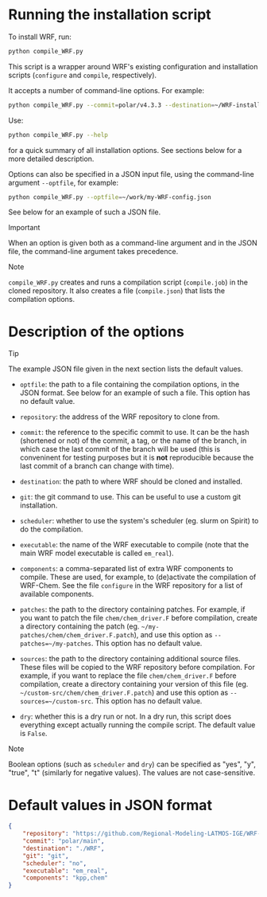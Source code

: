 # Running the installation script

To install WRF, run:

```sh
python compile_WRF.py
```

This script is a wrapper around WRF's existing configuration and installation scripts (`configure` and `compile`, respectively).

It accepts a number of command-line options. For example:

```sh
python compile_WRF.py --commit=polar/v4.3.3 --destination=~/WRF-install
```

Use:

```sh
python compile_WRF.py --help
```

for a quick summary of all installation options. See sections below for a more detailed description.

Options can also be specified in a JSON input file, using the command-line argument `--optfile`, for example:

```sh
python compile_WRF.py --optfile=~/work/my-WRF-config.json
```

See below for an example of such a JSON file.

> [!IMPORTANT]
> When an option is given both as a command-line argument and in the JSON file, the command-line argument takes precedence.

> [!NOTE]
> `compile_WRF.py` creates and runs a compilation script (`compile.job`) in the cloned repository. It also creates a file (`compile.json`) that lists the compilation options.

# Description of the options

> [!TIP]
> The example JSON file given in the next section lists the default values.

 - `optfile`: the path to a file containing the compilation options, in the JSON format. See below for an example of such a file. This option has no default value.

 - `repository`: the address of the WRF repository to clone from.

 - `commit`: the reference to the specific commit to use. It can be the hash (shortened or not) of the commit, a tag, or the name of the branch, in which case the last commit of the branch will be used (this is conveninent for testing purposes but it is **not** reproducible because the last commit of a branch can change with time).

 - `destination`: the path to where WRF should be cloned and installed.

 - `git`: the git command to use. This can be useful to use a custom git installation.

 - `scheduler`: whether to use the system's scheduler (eg. slurm on Spirit) to do the compilation.

 - `executable`: the name of the WRF executable to compile (note that the main WRF model executable is called `em_real`).

 - `components`: a comma-separated list of extra WRF components to compile. These are used, for example, to (de)activate the compilation of WRF-Chem. See the file `configure` in the WRF repository for a list of available components.

 - `patches`: the path to the directory containing patches. For example, if you want to patch the file `chem/chem_driver.F` before compilation, create a directory containing the patch (eg. `~/my-patches/chem/chem_driver.F.patch`), and use this option as `--patches=~/my-patches`. This option has no default value.

 - `sources`: the path to the directory containing additional source files. These files will be copied to the WRF repository before compilation. For example, if you want to replace the file `chem/chem_driver.F` before compilation, create a directory containing your version of this file (eg. `~/custom-src/chem/chem_driver.F.patch`) and use this option as `--sources=~/custom-src`. This option has no default value.

 - `dry`: whether this is a dry run or not. In a dry run, this script does everything except actually running the compile script. The default value is `False`.

> [!NOTE]
> Boolean options (such as `scheduler` and `dry`) can be specified as "yes", "y", "true", "t" (similarly for negative values). The values are not case-sensitive.

# Default values in JSON format

```json
{
    "repository": "https://github.com/Regional-Modeling-LATMOS-IGE/WRF-Chem-Polar.git",
    "commit": "polar/main",
    "destination": "./WRF",
    "git": "git",
    "scheduler": "no",
    "executable": "em_real",
    "components": "kpp,chem"
}
```
